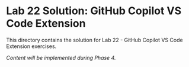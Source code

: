 # Lab 22 Solution: GitHub Copilot VS Code Extension

This directory contains the solution for Lab 22 - GitHub Copilot VS Code Extension exercises.

*Content will be implemented during Phase 4.*